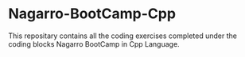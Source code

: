 # Nagarro-BootCamp-Cpp

This repositary contains all the coding exercises completed under the coding blocks Nagarro BootCamp in Cpp Language.
